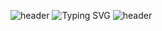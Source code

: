 ![header](https://capsule-render.vercel.app/api?type=waving&color=002c5f&height=90&animation=fadeIn&section=header)
![Typing SVG](https://readme-typing-svg.demolab.com?font=Carter+One&size=35&pause=1000&color=0050AC&background=FF080800&center=true&vCenter=true&width=1000&lines=Lock+%2B+Lock+🔒&margin=none)
![header](https://capsule-render.vercel.app/api?type=waving&color=002c5f&height=90&animation=fadeIn&section=footer)
